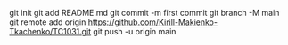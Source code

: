 git init
git add README.md
git commit -m first commit
git branch -M main
git remote add origin https://github.com/Kirill-Makienko-Tkachenko/TC1031.git
git push -u origin main

